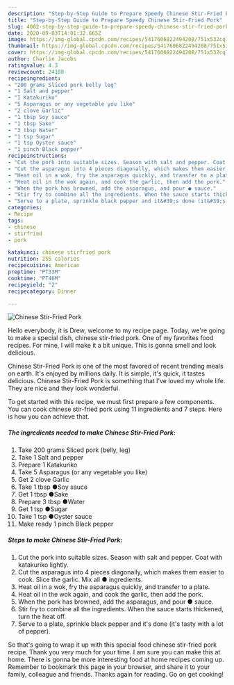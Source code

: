 ```yaml
---
description: "Step-by-Step Guide to Prepare Speedy Chinese Stir-Fried Pork"
title: "Step-by-Step Guide to Prepare Speedy Chinese Stir-Fried Pork"
slug: 4002-step-by-step-guide-to-prepare-speedy-chinese-stir-fried-pork
date: 2020-09-03T14:01:32.665Z
image: https://img-global.cpcdn.com/recipes/5417606822494208/751x532cq70/chinese-stir-fried-pork-recipe-main-photo.jpg
thumbnail: https://img-global.cpcdn.com/recipes/5417606822494208/751x532cq70/chinese-stir-fried-pork-recipe-main-photo.jpg
cover: https://img-global.cpcdn.com/recipes/5417606822494208/751x532cq70/chinese-stir-fried-pork-recipe-main-photo.jpg
author: Charlie Jacobs
ratingvalue: 4.3
reviewcount: 24180
recipeingredient:
- "200 grams Sliced pork belly leg"
- "1 Salt and pepper"
- "1 Katakuriko"
- "5 Asparagus or any vegetable you like"
- "2 clove Garlic"
- "1 tbsp Soy sauce"
- "1 tbsp Sake"
- "3 tbsp Water"
- "1 tsp Sugar"
- "1 tsp Oyster sauce"
- "1 pinch Black pepper"
recipeinstructions:
- "Cut the pork into suitable sizes. Season with salt and pepper. Coat with katakuriko lightly."
- "Cut the asparagus into 4 pieces diagonally, which makes them easier to cook. Slice the garlic. Mix all ● ingredients."
- "Heat oil in a wok, fry the asparagus quickly, and transfer to a plate."
- "Heat oil in the wok again, and cook the garlic, then add the pork."
- "When the pork has browned, add the asparagus, and pour ● sauce."
- "Stir fry to combine all the ingredients. When the sauce starts thickened, turn the heat off."
- "Serve to a plate, sprinkle black pepper and it&#39;s done (it&#39;s tasty with a lot of pepper)."
categories:
- Recipe
tags:
- chinese
- stirfried
- pork

katakunci: chinese stirfried pork 
nutrition: 255 calories
recipecuisine: American
preptime: "PT33M"
cooktime: "PT46M"
recipeyield: "2"
recipecategory: Dinner

---
```



![Chinese Stir-Fried Pork](https://img-global.cpcdn.com/recipes/5417606822494208/751x532cq70/chinese-stir-fried-pork-recipe-main-photo.jpg)

Hello everybody, it is Drew, welcome to my recipe page. Today, we're going to make a special dish, chinese stir-fried pork. One of my favorites food recipes. For mine, I will make it a bit unique. This is gonna smell and look delicious.

Chinese Stir-Fried Pork is one of the most favored of recent trending meals on earth. It's enjoyed by millions daily. It is simple, it's quick, it tastes delicious. Chinese Stir-Fried Pork is something that I've loved my whole life. They are nice and they look wonderful.




To get started with this recipe, we must first prepare a few components. You can cook chinese stir-fried pork using 11 ingredients and 7 steps. Here is how you can achieve that.

<!--inarticleads1-->

##### The ingredients needed to make Chinese Stir-Fried Pork:

1. Take 200 grams Sliced pork (belly, leg)
1. Take 1 Salt and pepper
1. Prepare 1 Katakuriko
1. Take 5 Asparagus (or any vegetable you like)
1. Get 2 clove Garlic
1. Take 1 tbsp ●Soy sauce
1. Get 1 tbsp ●Sake
1. Prepare 3 tbsp ●Water
1. Get 1 tsp ●Sugar
1. Take 1 tsp ●Oyster sauce
1. Make ready 1 pinch Black pepper




<!--inarticleads2-->

##### Steps to make Chinese Stir-Fried Pork:

1. Cut the pork into suitable sizes. Season with salt and pepper. Coat with katakuriko lightly.
1. Cut the asparagus into 4 pieces diagonally, which makes them easier to cook. Slice the garlic. Mix all ● ingredients.
1. Heat oil in a wok, fry the asparagus quickly, and transfer to a plate.
1. Heat oil in the wok again, and cook the garlic, then add the pork.
1. When the pork has browned, add the asparagus, and pour ● sauce.
1. Stir fry to combine all the ingredients. When the sauce starts thickened, turn the heat off.
1. Serve to a plate, sprinkle black pepper and it&#39;s done (it&#39;s tasty with a lot of pepper).




So that's going to wrap it up with this special food chinese stir-fried pork recipe. Thank you very much for your time. I am sure you can make this at home. There is gonna be more interesting food at home recipes coming up. Remember to bookmark this page in your browser, and share it to your family, colleague and friends. Thanks again for reading. Go on get cooking!
